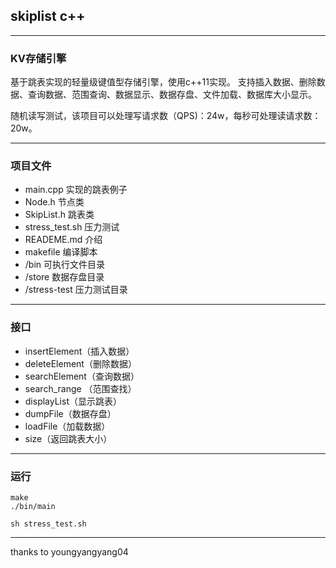 ## skiplist c++

---
### KV存储引擎

基于跳表实现的轻量级键值型存储引擎，使用c++11实现。
支持插入数据、删除数据、查询数据、范围查询、数据显示、数据存盘、文件加载、数据库大小显示。

随机读写测试，该项目可以处理写请求数（QPS)：24w，每秒可处理读请求数：20w。


---
### 项目文件

* main.cpp 实现的跳表例子
* Node.h 节点类
* SkipList.h 跳表类
* stress_test.sh 压力测试
* READEME.md 介绍
* makefile 编译脚本
* /bin 可执行文件目录
* /store 数据存盘目录
* /stress-test 压力测试目录


---
### 接口

* insertElement（插入数据）
* deleteElement（删除数据）
* searchElement（查询数据）
* search_range （范围查找）
* displayList（显示跳表）
* dumpFile（数据存盘）
* loadFile（加载数据）
* size（返回跳表大小）


---
### 运行
```shell
make
./bin/main
```

```shell
sh stress_test.sh
```


---
thanks to youngyangyang04